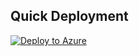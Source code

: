 ﻿

## Quick Deployment

[![Deploy to Azure](https://aka.ms/deploytoazurebutton)](https://portal.azure.com/#create/Microsoft.Template/uri/https%3A%2F%2raw.githubusercontent.com%2Fbriandelmsft%2FSentinelAutomationModules%2FMCASScore%2FModules%2FMCASModule%2Fazuredeploy.json)


